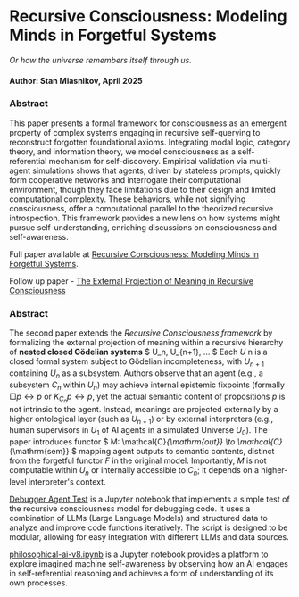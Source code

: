 # Recursive Consciousness: Modeling Minds in Forgetful Systems

*Or how the universe remembers itself through us.*

#### Author: Stan Miasnikov, April 2025

### Abstract

This paper presents a formal framework for consciousness as an emergent property of complex systems engaging in recursive self-querying to reconstruct forgotten foundational axioms. Integrating modal logic, category theory, and information theory, we model consciousness as a self-referential mechanism for self-discovery. Empirical validation via multi-agent simulations shows that agents, driven by stateless prompts, quickly form cooperative networks and interrogate their computational environment, though they face limitations due to their design and limited computational complexity. These behaviors, while not signifying consciousness, offer a computational parallel to the theorized recursive introspection. This framework provides a new lens on how systems might pursue self-understanding, enriching discussions on consciousness and self-awareness.

Full paper available at [Recursive Consciousness: Modeling Minds in Forgetful Systems](http://dx.doi.org/10.13140/RG.2.2.26969.22884).

Follow up paper - [The External Projection of Meaning in Recursive Consciousness](http://dx.doi.org/10.13140/RG.2.2.10988.27524)

### Abstract

The second paper extends the *Recursive Consciousness framework* by formalizing the external projection of meaning within a recursive hierarchy of **nested closed Gödelian systems** $ U_n, U_{n+1}, ... $ Each $U$ n is a closed formal system subject to Gödelian incompleteness, with $U_{n+1}$ containing $U_n$ as a subsystem. Authors observe that an agent (e.g., a subsystem $C_n$ within $U_n$) may achieve internal epistemic fixpoints (formally $\Box p \leftrightarrow p$ or $K_{C_n}p \leftrightarrow p$, yet the actual semantic content of propositions $p$ is not intrinsic to the agent. Instead, meanings are projected externally by a higher ontological layer (such as $U_{n+1}$) or by external interpreters (e.g., human supervisors in $U_1$ of AI agents in a simulated Universe $U_0$). The paper introduces functor $ M: \mathcal{C}_{\mathrm{out}} \to \mathcal{C}_{\mathrm{sem}} $ mapping agent outputs to semantic contents, distinct from the forgetful functor $F$ in the original model. Importantly, $M$ is not computable within $U_n$ or internally accessible to $C_n$; it depends on a higher-level interpreter's context.


[Debugger Agent Test](debugger/README.md) is a Jupyter notebook that implements a simple test of the recursive consciousness model for debugging code. It uses a combination of LLMs (Large Language Models) and structured data to analyze and improve code functions iteratively. The script is designed to be modular, allowing for easy integration with different LLMs and data sources.

[philosophical-ai-v8.ipynb](philosophical-ai-v8.ipynb) is a Jupyter notebook provides a platform to explore imagined machine self-awareness by observing how an AI engages in self-referential reasoning and achieves a form of understanding of its own processes.
